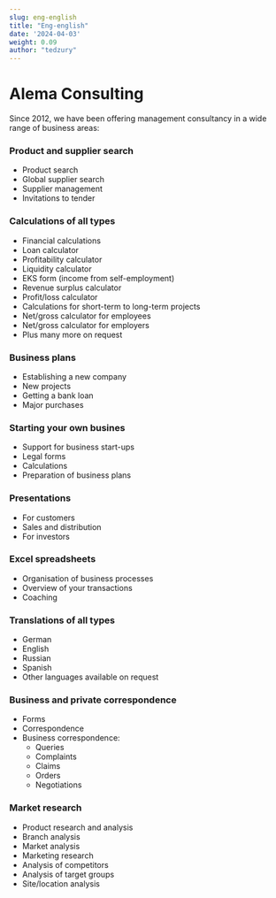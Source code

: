 ```yaml
---
slug: eng-english
title: "Eng-english"
date: '2024-04-03'
weight: 0.09
author: "tedzury"
---
```


# Alema Consulting

Since 2012, we have been offering management consultancy in a wide range of business areas:

### Product and supplier search

- Product search
- Global supplier search
- Supplier management
- Invitations to tender


### Calculations of all types

- Financial calculations
- Loan calculator
- Profitability calculator
- Liquidity calculator
- EKS form (income from self-employment)
- Revenue surplus calculator
- Profit/loss calculator
- Calculations for short-term to long-term projects
- Net/gross calculator for employees
- Net/gross calculator for employers
- Plus many more on request


### Business plans

- Establishing a new company
- New projects
- Getting a bank loan
- Major purchases


### Starting your own busines

- Support for business start-ups
- Legal forms
- Calculations
- Preparation of business plans

### Presentations

- For customers
- Sales and distribution
- For investors

### Excel spreadsheets

- Organisation of business processes
- Overview of your transactions
- Coaching

### Translations of all types

- German
- English
- Russian
- Spanish
- Other languages available on request

### Business and private correspondence

  - Forms
  - Correspondence
  - Business correspondence:
    - Queries
    - Complaints
    - Claims
    - Orders
    - Negotiations


### Market research

  - Product research and analysis
  - Branch analysis
  - Market analysis
  - Marketing research
  - Analysis of competitors
  - Analysis of target groups
  - Site/location analysis
